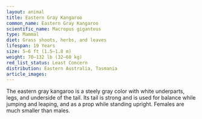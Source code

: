 ```yaml
---
layout: animal
title: Eastern Gray Kangaroo
common_name: Eastern Gray Kangaroo
scientific_name: Macropus giganteus
type: Mammal
diet: Grass shoots, herbs, and leaves
lifespan: 19 Years
size: 5–6 ft (1.5–1.8 m)
weight: 70–132 lb (32–60 kg)
red_list_status: Least Concern
distribution: Eastern Australia, Tasmania
article_images: 
---
```


The eastern gray kangaroo is a steely gray color with white underparts, legs, and underside of the tail. Its tail is strong and is used for balance while jumping and leaping, and as a prop while standing upright.
Females are much smaller than males.
